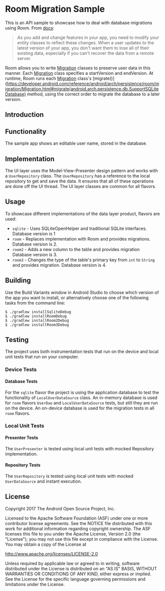 Room Migration Sample
======================

This is an API sample to showcase how to deal with database migrations using Room. From
[docs](https://developer.android.com/topic/libraries/architecture/room.html#db-migration):

> As you add and change features in your app, you need to modify your entity classes to reflect these changes. When a
user updates to the latest version of your app, you don't want them to lose all of their existing data, especially if
you can't recover the data from a remote server.

Room allows you to write [Migration](https://developer.android.com/reference/android/arch/persistence/room/migration/Migration.html)
classes to preserve user data in this manner. Each [Migration](https://developer.android.com/reference/android/arch/persistence/room/migration/Migration.html)
class specifies a startVersion and endVersion. At runtime, Room runs each [Migration](https://developer.android.com/reference/android/arch/persistence/room/migration/Migration.html)
class's [migrate()](https://developer.android.com/reference/android/arch/persistence/room/migration/Migration.html#migrate(android.arch.persistence.db.SupportSQLiteDatabase)
method, using the correct order to migrate the database to a later version.

Introduction
-------------

## Functionality
The sample app shows an editable user name, stored in the database.

## Implementation

The UI layer uses the Model-View-Presenter design pattern and works with a `UserRepository` class. The `UserRepository`  has a reference to the local repository to get and save the data. It ensures that all of these operations are done off the UI thread. The UI layer classes are common for all flavors.

## Usage
To showcase different implementations of the data layer product, flavors are used:

* `sqlite` - Uses SQLiteOpenHelper and traditional SQLite interfaces. Database version is 1
* `room` - Replaces implementation with Room and provides migrations. Database version is 2.
* `room2` - Adds a new column to the table and provides migration Database version is 3.
* `room3` - Changes the type of the table's primary key from `int` to `String` and provides migration. Database version is 4.

## Building

Use the Build Variants window in Android Studio to choose which version of the app you want to install, or alternatively choose one of the following tasks from the command line:

```
$ ./gradlew installSqliteDebug
$ ./gradlew installRoomDebug
$ ./gradlew installRoom2Debug
$ ./gradlew installRoom3Debug
```

## Testing

The project uses both instrumentation tests that run on the device and local unit tests that run on your computer.

### Device Tests

#### Database Tests

For the `sqlite` flavor the project is using the application database to test the functionality of `LocalUserDataSource` class.
An in-memory database is used for `room` flavors `UserDao` and `LocalUserDataSource` tests, but still they are run on the device.
An on-device database is used for the migration tests in all `room` flavors.

### Local Unit Tests

#### Presenter Tests

The `UserPresenter` is tested using local unit tests with mocked Repository implementation.

#### Repository Tests

The `UserRepository` is tested using local unit tests with mocked `UserDataSource` and instant execution.

License
--------

Copyright 2017 The Android Open Source Project, Inc.

Licensed to the Apache Software Foundation (ASF) under one or more contributor
license agreements.  See the NOTICE file distributed with this work for
additional information regarding copyright ownership.  The ASF licenses this
file to you under the Apache License, Version 2.0 (the "License"); you may not
use this file except in compliance with the License.  You may obtain a copy of
the License at

http://www.apache.org/licenses/LICENSE-2.0

Unless required by applicable law or agreed to in writing, software
distributed under the License is distributed on an "AS IS" BASIS, WITHOUT
WARRANTIES OR CONDITIONS OF ANY KIND, either express or implied.  See the
License for the specific language governing permissions and limitations under
the License.
